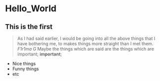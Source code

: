 # Hello_World

## This is the first

>As I had said earlier, I would be going into all the above things that I have bothering me, to makes things more straight than I met them. *F1r1ma G*
Maybe the things which are said are the things which are important; **important**; 
* Nice things
* Funny things 
* etc
